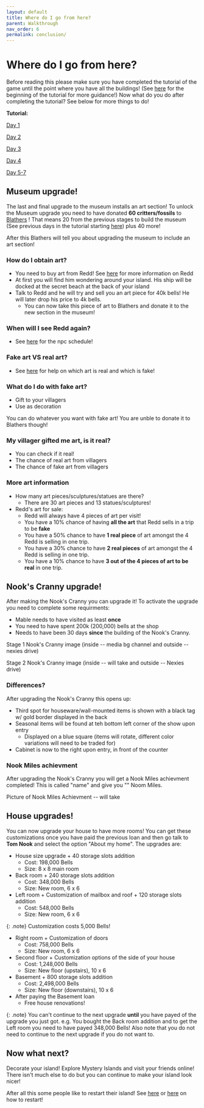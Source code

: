 ```yaml
---
layout: default
title: Where do I go from here?
parent: Walkthrough
nav_order: 6
permalink: conclusion/
---
```


# Where do I go from here?
Before reading this please make sure you have completed the tutorial of the game until the point where you have all the buildings! (See [here](https://chibisnorlax.github.io/acnhbeginners/day-1/#day-1) for the beginning of the tutorial for more guidance!) Now what do you do after completing the tutorial? See below for more things to do!


**Tutorial:**


[Day 1](https://chibisnorlax.github.io/acnhbeginners/day-1/#day-1)


[Day 2](https://chibisnorlax.github.io/acnhbeginners/day-2/#day-2)


[Day 3](https://chibisnorlax.github.io/acnhbeginners/day-3/#day-3)


[Day 4](https://chibisnorlax.github.io/acnhbeginners/day-4/#day-4)


[Day 5-7](https://chibisnorlax.github.io/acnhbeginners/day-5-7/#days-5-7)
## Museum upgrade!
The last and final upgrade to the museum installs an art section! To unlock the Museum upgrade you need to have donated **60 critters/fossils** to [Blathers](https://chibisnorlax.github.io/acnhfaq/npc/permanent/#blathers) ! That means 20 from the previous stages to build the museum (See previous days in the tutorial starting [here](https://chibisnorlax.github.io/acnhbeginners/day-2/#day-2)) plus 40 more!


After this Blathers will tell you about upgrading the museum to include an art section!

### **How do I obtain art?**
- You need to buy art from Redd! See [here](https://chibisnorlax.github.io/acnhfaq/npc/visiting/#redd) for more information on Redd
- At first you will find him wondering around your island. His ship will be docked at the secret beach at the back of your island
- Talk to Redd and he will try and sell you an art piece for 40k bells! He will later drop his price to 4k bells.
  - You can now take this piece of art to Blathers and donate it to the new section in the museum!
  
  
### **When will I see Redd again?**
- See [here](https://chibisnorlax.github.io/acnhfaq/npc/visiting/#how-often-does-x-visit-how-do-i-unlock-x-character) for the npc schedule!


### **Fake art VS real art?**
- See [here](https://docs.google.com/document/d/1J-pAxNEnqKlpH7YJuUeKVjxVAvsoujQYjQcmQ8q5VCU/edit?usp=sharing) for help on which art is real and which is fake!


### **What do I do with fake art?**
- Gift to your villagers
- Use as decoration


You can do whatever you want with fake art! You are unble to donate it to Blathers though!


### **My villager gifted me art, is it real?**
- You can check if it real!
- The chance of real art from villagers
- The chance of fake art from villagers


### **More art information**
- How many art pieces/sculptures/statues are there?
  - There are 30 art pieces and 13 statues/sculptures!
- Redd's art for sale:
  - Redd will always have 4 pieces of art per visit!
  - You have a 10% chance of having **all the art** that Redd sells in a trip to be **fake**
  - You have a 50% chance to have **1 real piece** of art amongst the 4 Redd is selling in one trip.
  - You have a 30% chance to have **2 real pieces** of art amongst the 4 Redd is selling in one trip.
  - You have a 10% chance to have **3 out of the 4 pieces of art to be real** in one trip. 



## **Nook's Cranny upgrade!**
After making the Nook's Cranny you can upgrade it! To activate the upgrade you need to complete some requirments:
- Mable needs to have visited as least **once**
- You need to have spent 200k (200,000) bells at the shop
- Needs to have been 30 days **since** the building of the Nook's Cranny.


Stage 1 Nook's Cranny image (inside -- media bg channel and outside -- nexies drive)


Stage 2 Nook's Cranny image (inside -- will take and outside -- Nexies drive)


### Differences?
After upgrading the Nook's Cranny this opens up:
- Third spot for houseware/wall-mounted items is shown with a black tag w/ gold border displayed in the back
- Seasonal items will be found at teh bottom left corner of the show upon entry
  - Displayed on a blue square (items will rotate, different color variations will need to be traded for)
- Cabinet is now to the right upon entry, in front of the counter


### Nook Miles achievment
After upgrading the Nook's Cranny you will get a Nook Miles achievment completed! This is called "name" and give you "" Noom Miles.


Picture of Nook Miles Achievment -- will take


## **House upgrades!**
You can now upgrade your house to have more rooms! You can get these customizations once you have paid the previous loan and then go talk to **Tom Nook** and select the option "About my home". The upgrades are:
- House size upgrade + 40 storage slots addition
  - Cost: 198,000 Bells
  - Size: 8 x 8 main room
- Back room + 240 storage slots addition
  - Cost: 348,000 Bells
  - Size: New room, 6 x 6
- Left room + Customization of mailbox and roof + 120 storage slots addition
  - Cost: 548,000 Bells
  - Size: New room, 6 x 6


{: .note} 
Customization costs 5,000 Bells!


- Right room + Customization of doors
  - Cost: 758,000 Bells
  - Size: New room, 6 x 6
- Second floor + Customization options of the side of your house
  - Cost: 1,248,000 Bells
  - Size: New floor (upstairs), 10 x 6
- Basement + 800 storage slots addition
  - Cost: 2,498,000 Bells
  - Size: New floor (downstairs), 10 x 6
- After paying the Basement loan
  - Free house renovations!

{: .note} 
You can't continue to the next upgrade **until** you have payed of the upgrade you just got. e.g. You bought the Back room addition and to get the Left room you need to have payed 348,000 Bells! Also note that you do not need to continue to the next upgrade if you do not want to.


## Now what next?
Decorate your island! Explore Mystery Islands and visit your friends online! There isn't much else to do but you can continue to make your island look nicer!


After all this some people like to restart their island! See [here](https://chibisnorlax.github.io/acnhfaq/misc/#how-do-i-restart-my-island) or [here](https://docs.google.com/document/d/1CwRiAezVDkn_jSEfCxW-TaWbAczGDq48SdlnMftP-NM/edit) on how to restart!
